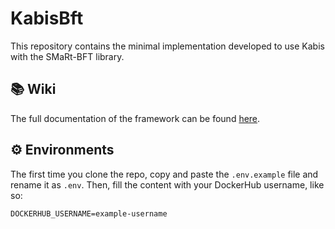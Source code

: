 # KabisBft

This repository contains the minimal implementation developed to use Kabis with the SMaRt-BFT library.

## 📚 Wiki
The full documentation of the framework can be found [here](https://github.com/Galaxarum/KabisBft/wiki).

## ⚙️ Environments

The first time you clone the repo, copy and paste the `.env.example` file and rename it as `.env`. Then, fill the
content with your DockerHub username, like so:

```shell 
DOCKERHUB_USERNAME=example-username
```
